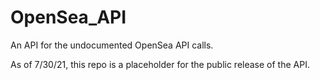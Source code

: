 # OpenSea_API
An API for the undocumented OpenSea API calls.

As of 7/30/21, this repo is a placeholder for the public release of the API.

